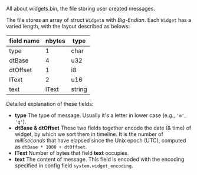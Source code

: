 All about widgets.bin, the file storing user created messages.

The file stores an array of struct `Widget`s with _Big-Endian_. Each `Widget` has a varied length, with the layout described as belows:

| field name | nbytes | type   |
| ---------- | ------ | ------ |
| type       | 1      | char   |
| dtBase     | 4      | u32    |
| dtOffset   | 1      | i8     |
| lText      | 2      | u16    |
| text       | lText  | string |

Detailed explanation of these fields:

- **type** The type of message. Usually it's a letter in lower case (e.g., `'m'`, `'q'`).
- **dtBase & dtOffset** These two fields together encode the date (& time) of widget, by which we sort them in timeline. It is the number of _milliseconds_ that have elapsed since the Unix epoch (UTC), computed as `dtBase * 1000 + dtOffset`.
- **lText** Number of bytes that field **text** occupies.
- **text** The content of message. This field is encoded with the encoding specified in config field `system.widget_encoding`.
